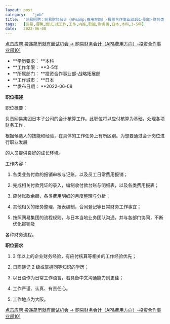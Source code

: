 ```yaml
---
layout:	post
category:	"job"
title:	"网易招聘：网易财务会计（AP&amp;费用方向）-投资合作事业部101-职能-财务类-日本本科3-5年"
tags:	[网易,招聘,面试,找工作,工作,内推,职能,财务类,日本,本科,3-5年]
date:	2022-06-08
---
```


[点击应聘 投递简历就有面试机会 ->  网易财务会计（AP&amp;费用方向）-投资合作事业部101](http://mobile.bole.netease.com/bole/boleDetail?id=39945&employeeId=346f03c3cda5f04c&key=all)



- **学历要求： **本科
- **工作年限： **3-5年
- **所属部门： **投资合作事业部-战略拓展部
- **工作城市： **日本
- **发布日期： **2022-06-08



**职位描述**

职位概要：

负责网易集团日本子公司的会计核算工作。此职位将以应付核算为基础，处理各项财务工作，

根据候选人的技能和经验，在具体的工作任务上有所区别。为想要通过会计岗位进行职业发展

的人员提供良好的成长环境。

工作内容：

1. 各类业务付款的报销审核与记账，以及员工日常费用报销；

2. 完成相关付款凭证的录入，编制收付款台账与明细表，以及各类费用报表；

3. 应付账款余额，各类费用明细的月度整理与分析；

4. 其他相关的账务整理，报表编制，合同登记等日常财务工作事宜；

5. 按照网易集团的流程规则，与日本当地业务团队沟通，并与各部门协同，不断优化报销及

各种财务流程。



**职位要求**

1. 3 年以上的企业财务经验，有应付核算等相关的工作经验优先；

2. 日商簿记 2 级或掌握同等知识的学历；

3. 以日语作为日常工作语言，若具备中文沟通能力则更佳；

4. 工作严谨、认真、有责任心。

5. 工作地点为大阪。



[点击应聘 投递简历就有面试机会 ->  网易财务会计（AP&amp;费用方向）-投资合作事业部101](http://mobile.bole.netease.com/bole/boleDetail?id=39945&employeeId=346f03c3cda5f04c&key=all)